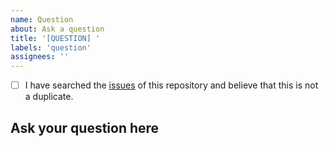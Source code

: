 ```yaml
---
name: Question
about: Ask a question
title: '[QUESTION] '
labels: 'question'
assignees: ''
---
```


- [ ] I have searched the [issues](https://github.com/mcp-ecosystem/mcp-gateway/issues) of this repository and believe that this is not a duplicate.

## Ask your question here